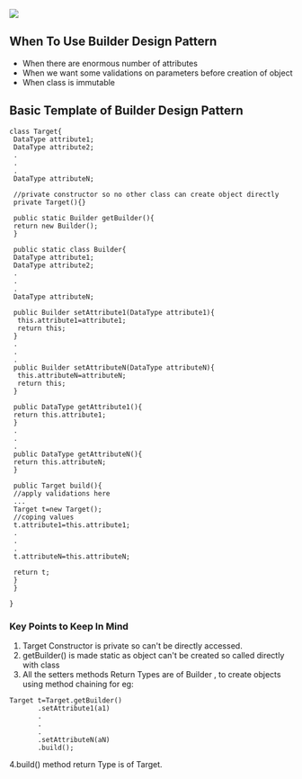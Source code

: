 ![](https://miro.medium.com/v2/resize:fit:600/0*goKNd3fBuTXe4Lpe.png)

## When To Use Builder Design Pattern

* When there are enormous number of attributes
* When we want some validations on parameters before creation of object
* When class is immutable

## Basic Template of Builder Design Pattern

```
class Target{
 DataType attribute1;
 DataType attribute2;
 .
 .
 .
 DataType attributeN;
 
 //private constructor so no other class can create object directly
 private Target(){}
 
 public static Builder getBuilder(){
 return new Builder();
 }
 
 public static class Builder{
 DataType attribute1;
 DataType attribute2;
 .
 .
 .
 DataType attributeN;
 
 public Builder setAttribute1(DataType attribute1){
  this.attribute1=attribute1;
  return this;
 }
 .
 .
 .
 public Builder setAttributeN(DataType attributeN){
  this.attributeN=attributeN;
  return this;
 }
 
 public DataType getAttribute1(){
 return this.attribute1;
 }
 .
 .
 .
 public DataType getAttributeN(){
 return this.attributeN;
 }
 
 public Target build(){
 //apply validations here
 ...
 Target t=new Target();
 //coping values
 t.attribute1=this.attribute1;
 .
 .
 .
 t.attributeN=this.attributeN;
 
 return t;
 }
 }
 
}
```

### Key Points to Keep In Mind

1. Target Constructor is private so can't be directly accessed.
2. getBuilder() is made static as object can't be created so called directly with class
3. All the setters methods Return Types are of Builder , to create objects using method chaining
   for eg:

  ```
Target t=Target.getBuilder()
         .setAttribute1(a1)
         .
         .
         .
         .setAttributeN(aN)
         .build();
 ```

4.build() method return Type is of Target.
